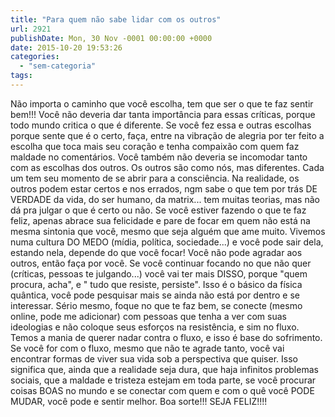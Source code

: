 ```yaml
---
title: "Para quem não sabe lidar com os outros"
url: 2921
publishDate: Mon, 30 Nov -0001 00:00:00 +0000
date: 2015-10-20 19:53:26
categories: 
  - "sem-categoria"
tags: 
---
```

Não importa o caminho que você escolha, tem que ser o que te faz sentir bem!!! Você não deveria dar tanta importância para essas críticas, porque todo mundo critica o que é diferente. Se você fez essa e outras escolhas porque sente que é o certo, faça, entre na vibração de alegria por ter feito a escolha que toca mais seu coração e tenha compaixão com quem faz maldade no comentários. Você também não deveria se incomodar tanto com as escolhas dos outros. Os outros são como nós, mas diferentes. Cada um tem seu momento de se abrir para a consciência. Na realidade, os outros podem estar certos e nos errados, ngm sabe o que tem por trás DE VERDADE da vida, do ser humano, da matrix... tem muitas teorias, mas não dá pra julgar o que é certo ou não. Se você estiver fazendo o que te faz feliz, apenas abrace sua felicidade e pare de focar em quem não está na mesma sintonia que você, mesmo que seja alguém que ame muito. Vivemos numa cultura DO MEDO (mídia, política, sociedade...) e você pode sair dela, estando nela, depende do que você focar! Você não pode agradar aos outros, então faça por você. Se você continuar focando no que não quer (críticas, pessoas te julgando...) você vai ter mais DISSO, porque "quem procura, acha", e " tudo que resiste, persiste". Isso é o básico da física quântica, você pode pesquisar mais se ainda não está por dentro e se interessar. Sério mesmo, foque no que te faz bem, se conecte (mesmo online, pode me adicionar) com pessoas que tenha a ver com suas ideologias e não coloque seus esforços na resistência, e sim no fluxo. Temos a mania de querer nadar contra o fluxo, e isso é base do sofrimento. Se você for com o fluxo, mesmo que não te agrade tanto, você vai encontrar formas de viver sua vida sob a perspectiva que quiser. Isso significa que, ainda que a realidade seja dura, que haja infinitos problemas sociais, que a maldade e tristeza estejam em toda parte, se você procurar coisas BOAS no mundo e se conectar com quem e com o quê você PODE MUDAR, você pode e sentir melhor. Boa sorte!!! SEJA FELIZ!!!!

